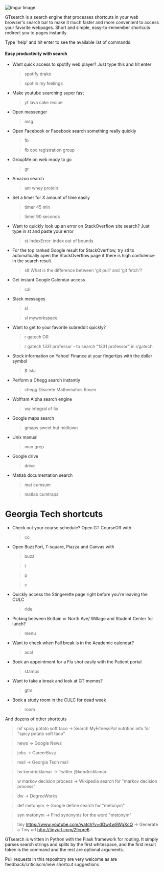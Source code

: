 
![Imgur Image](https://i.imgur.com/Nx5Z5Y9.png)

GTsearch is a search engine that processes shortcuts in your web browser's search bar to make it much faster and more convenient to access your favorite webpages. Short and simple, easy-to-remember shortcuts redirect you to pages instantly.

Type 'help' and hit enter to see the available list of commands.

#### Easy productivity with search

  - Want quick access to spotify web player? Just type this and hit enter
     > spotify drake
     
    > spot in my feelings
 - Make youtube searching super fast
   > yt lava cake recipe
 - Open messenger
   > msg
 - Open Facebook or Facebook search something really quickly
   > fb
   
   > fb coc registration group
 - GroupMe on web ready to go
   > gr
  - Amazon search
    > am whey protein 
  - Set a timer for X amount of time easily
    > timer 45 min
    
    > timer 90 seconds
  - Want to quickly look up an error on StackOverflow site search? Just type in st and paste your error
    > st IndexError: index out of bounds
  - For the top ranked Google result for StackOverflow, try stl to automatically open the StackOverflow page if there is high confidence in the search result 
    > stl What is the difference between 'git pull' and 'git fetch'?
- Get instant Google Calendar access 
    > cal
- Slack messages
    > sl
    
    > sl myworkspace
- Want to get to your favorite subreddit quickly?
    > r gatech OR 
    
    > r gatech 1331 professor - to search "1331 professor" in r/gatech
- Stock information on Yahoo! Finance at your fingertips with the dollar symbol
  > $ tsla
- Perform a Chegg search instantly
  > chegg Discrete Mathematics Rosen
- Wolfram Alpha search engine
  > wa integral of 5x
- Google maps search
  >gmaps sweet hut midtown
- Unix manual
  > man grep
- Google drive
  > drive
- Matlab documentation search
  > mat cumsum
  
  > matlab cumtrapz


# Georgia Tech shortcuts

  - Check out your course schedule? Open GT CourseOff with
    > co
  - Open BuzzPort, T-square, Piazza and Canvas with
    > buzz
    
    >t
    
    > p
    
    >c
  - Quickly access the Stingerette page right before you're leaving the CULC
    > ride
  - Picking between Brittain or North Ave/ Willage and Student Center for lunch?
    > menu
  - Want to check when Fall break is in the Academic calendar?
    > acal
  - Book an appointment for a Flu shot easily with the Patient portal
    > stamps
  - Want to take a break and look at GT memes?
    > gtm
  - Book a study room in the CULC for dead week
    > room


And dozens of other shortcuts
> mf spicy potato soft taco -> Search MyFitnessPal nutrition info for "spicy potato soft taco"

> news -> Google News

> jobs  -> CareerBuzz

> mail -> Georgia Tech mail

> tw kendricklamar -> Twitter @kendricklamar

> w markov decision process -> Wikipedia search for "markov decision process" 

> dw -> DegreeWorks

> def metonym -> Google define search for "metonym"

> syn metonym -> Find synonyms for the word "metonym"

> tiny https://www.youtube.com/watch?v=dQw4w9WgXcQ -> Generate a Tiny url http://tinyurl.com/2fcpre6


GTsearch is written in Python with the Flask framework for routing. It simply parses search strings and splits by the first whitespace, and the first result token is the command and the rest are optional arguments. 

Pull requests in this repository are very welcome as are feedback/criticiscm/new shortcut suggestions
